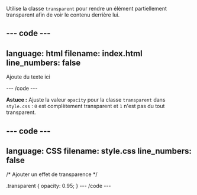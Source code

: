 Utilise la classe `transparent` pour rendre un élément partiellement transparent afin de voir le contenu derrière lui.

--- code ---
---
language: html
filename: index.html
line_numbers: false
---

<div class="transparent">
    <p>Ajoute du texte ici</p>
</div>

--- /code ---

**Astuce :** Ajuste la valeur `opacity` pour la classe `transparent` dans `style.css` : `0` est complètement transparent et `1` n'est pas du tout transparent.

--- code ---
---
language: CSS
filename: style.css
line_numbers: false
---
/* Ajouter un effet de transparence */

.transparent {
  opacity: 0.95;
}
--- /code ---
